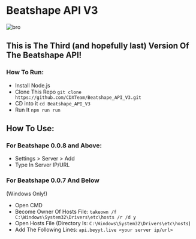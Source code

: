 # Beatshape API V3
![bro](https://cdn.bycrxhit.xyz/assets/beatshape/banner.png)

## This is The Third (and hopefully last) Version Of The Beatshape API!

### How To Run:

- Install Node.js
- Clone This Repo `git clone https://github.com/CDXTeam/Beatshape_API_V3.git`
- CD into it `cd Beatshape_API_V3`
- Run It `npm run run`

## How To Use:
### For Beatshape 0.0.8 and Above:
- Settings > Server > Add
- Type In Server IP/URL

### For Beatshape 0.0.7 And Below
(Windows Only!)
- Open CMD
- Become Owner Of Hosts File: `takeown /f C:\Windows\System32\Drivers\etc\hosts /r /d y`
- Open Hosts File (Directory Is: `C:\Windows\System32\Drivers\etc\hosts`)
- Add The Following Lines: `api.beyyt.live <your server ip/url>`
